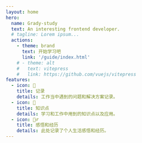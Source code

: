 ```yaml
---
layout: home
hero:
  name: Grady-study
  text: An interesting frontend developer.
  # tagline: Lorem ipsum...
  actions:
    - theme: brand
      text: 开始学习吧
      link: '/guide/index.html'
    # - theme: alt
    #   text: vitepress
    #   link: https://github.com/vuejs/vitepress
features:
  - icon: 📝
    title: 记录
    details: 工作当中遇到的问题和解决方案记录。
  - icon: 📖
    title: 知识点
    details: 学习和工作中用到的知识点以及应用。
  - icon: 🧘‍♂️
    title: 感悟和经历
    details: 此处记录了个人生活感悟和经历。
---
```

<style>
.VPHome .VPHero{
  display: flex;
  justify-content: center;
  align-items: center;

}
.VPHero .actions {
  display: flex;
  justify-content: 'center';
  align-items: center
}
.VPHero  .main .text{

}
</style>